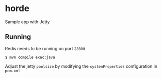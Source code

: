 horde
=====

Sample app with Jetty

Running
-------
Redis needs to be running on port `28300`

    $ mvn compile exec:java
    
Adjust the jetty `poolsize` by modifying the `systemProperties` configuration in `pom.xml`
